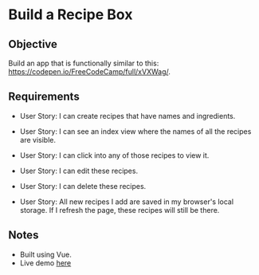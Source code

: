 # Build a Recipe Box

## Objective

Build an app that is functionally similar to this: https://codepen.io/FreeCodeCamp/full/xVXWag/.

## Requirements

* User Story: I can create recipes that have names and ingredients.

* User Story: I can see an index view where the names of all the recipes are visible.

* User Story: I can click into any of those recipes to view it.

* User Story: I can edit these recipes.

* User Story: I can delete these recipes.

* User Story: All new recipes I add are saved in my browser's local storage. If I refresh the page, these recipes will still be there.

## Notes

* Built using Vue. 
* Live demo [here](recipefcc.surge.sh)
